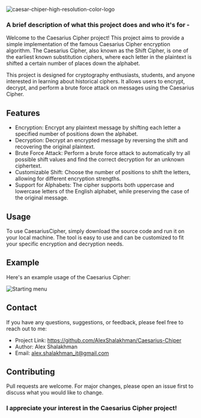 
![caesar-chiper-high-resolution-color-logo](https://github.com/AlexShalakhman/Caesarius-Chiper/assets/98821291/483cd558-7ee6-4af3-8172-c07a3aea9cff)

### A brief description of what this project does and who it's for -
 Welcome to the Caesarius Cipher project! This project aims to provide a simple implementation of the famous Caesarius Cipher encryption algorithm. The Caesarius Cipher, also known as the Shift Cipher, is one of the earliest known substitution ciphers, where each letter in the plaintext is shifted a certain number of places down the alphabet.

 This project is designed for cryptography enthusiasts, students, and anyone interested in learning about historical ciphers. It allows users to encrypt, decrypt, and perform a brute force attack on messages using the Caesarius Cipher.
## Features

- Encryption: Encrypt any plaintext message by shifting each letter a specified number of positions down the alphabet.
- Decryption: Decrypt an encrypted message by reversing the shift and recovering the original plaintext.
- Brute Force Attack: Perform a brute force attack to automatically try all possible shift values and find the correct decryption for an unknown ciphertext.
- Customizable Shift: Choose the number of positions to shift the letters, allowing for different encryption strengths.
- Support for Alphabets: The cipher supports both uppercase and lowercase letters of the English alphabet, while preserving the case of the original message.


## Usage 

To use CaesariusCipher, simply download the source code and run it on your local machine. The tool is easy to use and can be customized to fit your specific encryption and decryption needs.



## Example 

Here's an example usage of the Caesarius Cipher:

![Starting menu](https://github.com/AlexShalakhman/Caesarius-Chiper/assets/98821291/ae4cb0b7-a148-407c-9301-55d9ec7affc0)


## Contact 
If you have any questions, suggestions, or feedback, please feel free to reach out to me:

- Project Link: https://github.com/AlexShalakhman/Caesarius-Chiper
- Author: Alex Shalakhman
- Email: alex.shalakhman_it@gmail.com

 ## Contributing

Pull requests are welcome. For major changes, please open an issue first
to discuss what you would like to change.

### I appreciate your interest in the Caesarius Cipher project!

